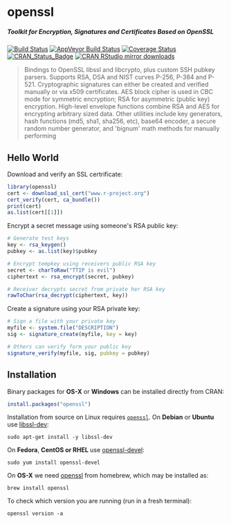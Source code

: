 # openssl

##### *Toolkit for Encryption, Signatures and Certificates Based on OpenSSL*

[![Build Status](https://travis-ci.org/jeroenooms/openssl.svg?branch=master)](https://travis-ci.org/jeroenooms/openssl)
[![AppVeyor Build Status](https://ci.appveyor.com/api/projects/status/github/jeroenooms/openssl?branch=master&svg=true)](https://ci.appveyor.com/project/jeroenooms/openssl)
[![Coverage Status](https://codecov.io/github/jeroenooms/openssl/coverage.svg?branch=master)](https://codecov.io/github/jeroenooms/openssl?branch=master)
[![CRAN_Status_Badge](http://www.r-pkg.org/badges/version/openssl)](http://cran.r-project.org/package=openssl)
[![CRAN RStudio mirror downloads](http://cranlogs.r-pkg.org/badges/openssl)](http://cran.r-project.org/web/packages/openssl/index.html)

> Bindings to OpenSSL libssl and libcrypto, plus custom SSH
  pubkey parsers. Supports RSA, DSA and NIST curves P-256, P-384 and P-521.
  Cryptographic signatures can either be created and verified manually or via x509
  certificates. AES block cipher is used in CBC mode for symmetric encryption; RSA
  for asymmetric (public key) encryption. High-level envelope functions combine
  RSA and AES for encrypting arbitrary sized data. Other utilities include key
  generators, hash functions (md5, sha1, sha256, etc), base64 encoder, a secure
  random number generator, and 'bignum' math methods for manually performing

## Hello World

Download and verify an SSL certrificate:

```r
library(openssl)
cert <- download_ssl_cert("www.r-project.org")
cert_verify(cert, ca_bundle())
print(cert)
as.list(cert[[1]])
```

Encrypt a secret message using someone's RSA public key:

```r
# Generate test keys
key <- rsa_keygen()
pubkey <- as.list(key)$pubkey

# Encrypt tempkey using receivers public RSA key
secret <- charToRaw("TTIP is evil")
ciphertext <- rsa_encrypt(secret, pubkey)

# Receiver decrypts secret from private her RSA key
rawToChar(rsa_decrypt(ciphertext, key))
```

Create a signature using your RSA private key:

```r
# Sign a file with your private key
myfile <- system.file("DESCRIPTION")
sig <- signature_create(myfile, key = key)

# Others can verify form your public key
signature_verify(myfile, sig, pubkey = pubkey)
```

## Installation

Binary packages for __OS-X__ or __Windows__ can be installed directly from CRAN:

```r
install.packages("openssl")
```

Installation from source on Linux requires [`openssl`](http://openssl.org/source). On __Debian__ or __Ubuntu__ use [libssl-dev](https://packages.debian.org/testing/libssl-dev):

```
sudo apt-get install -y libssl-dev
```

On __Fedora__, __CentOS or RHEL__ use [openssl-devel](https://apps.fedoraproject.org/packages/openssl-devel):

```
sudo yum install openssl-devel
````

On __OS-X__ we need [openssl](https://github.com/Homebrew/homebrew-core/blob/master/Formula/openssl.rb) from homebrew, which may be installed as:

```
brew install openssl
```

To check which version you are running (run in a fresh terminal):

```
openssl version -a
```
